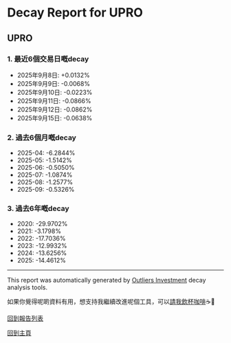 # Decay Report for UPRO

## UPRO

### 1. 最近6個交易日嘅decay

- 2025年9月8日: +0.0132%
- 2025年9月9日: -0.0068%
- 2025年9月10日: -0.0223%
- 2025年9月11日: -0.0866%
- 2025年9月12日: -0.0862%
- 2025年9月15日: -0.0638%

### 2. 過去6個月嘅decay

- 2025-04: -6.2844%
- 2025-05: -1.5142%
- 2025-06: -0.5050%
- 2025-07: -1.0874%
- 2025-08: -1.2577%
- 2025-09: -0.5326%

### 3. 過去6年嘅decay

- 2020: -29.9702%
- 2021: -3.1798%
- 2022: -17.7036%
- 2023: -12.9932%
- 2024: -13.6256%
- 2025: -14.4612%

------------------------------
This report was automatically generated by [Outliers Investment](https://outliersecon.github.io/Outliers-Investment/) decay analysis tools.

如果你覺得呢啲資料有用，想支持我繼續改進呢個工具，可以[請我飲杯咖啡](https://buymeacoffee.com/outliersecon)☕🙏

[回到報告列表](https://outliersecon.github.io/Outliers-Investment/reports/reports_public)

[回到主頁](https://outliersecon.github.io/Outliers-Investment/)